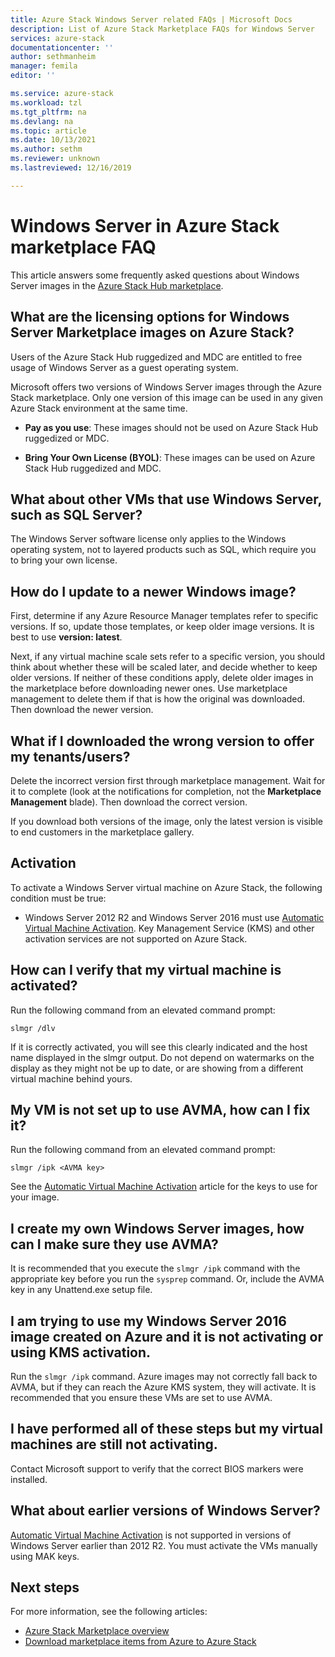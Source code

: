 ```yaml
---
title: Azure Stack Windows Server related FAQs | Microsoft Docs
description: List of Azure Stack Marketplace FAQs for Windows Server
services: azure-stack
documentationcenter: ''
author: sethmanheim
manager: femila
editor: ''

ms.service: azure-stack
ms.workload: tzl
ms.tgt_pltfrm: na
ms.devlang: na
ms.topic: article
ms.date: 10/13/2021
ms.author: sethm
ms.reviewer: unknown
ms.lastreviewed: 12/16/2019

---
```


# Windows Server in Azure Stack marketplace FAQ

This article answers some frequently asked questions about Windows Server images in the [Azure Stack Hub marketplace](../../operator/azure-stack-marketplace.md).

## What are the licensing options for Windows Server Marketplace images on Azure Stack?

Users of the Azure Stack Hub ruggedized and MDC are entitled to free usage of Windows Server as a guest operating system.

Microsoft offers two versions of Windows Server images through the Azure Stack marketplace. Only one version of this image can be used in any given Azure Stack environment at the same time.

- **Pay as you use**: These images should not be used on Azure Stack Hub ruggedized or MDC.

- **Bring Your Own License (BYOL)**: These images can be used on Azure Stack Hub ruggedized and MDC.

## What about other VMs that use Windows Server, such as SQL Server?

The Windows Server software license only applies to the Windows operating system, not to layered products such as SQL, which require you to bring your own license.

## How do I update to a newer Windows image?

First, determine if any Azure Resource Manager templates refer to specific versions. If so, update those templates, or keep older image versions. It is best to use **version: latest**.

Next, if any virtual machine scale sets refer to a specific version, you should think about whether these will be scaled later, and decide whether to keep older versions. If neither of these conditions apply, delete older images in the marketplace before downloading newer ones. Use marketplace management to delete them if that is how the original was downloaded. Then download the newer version.

## What if I downloaded the wrong version to offer my tenants/users?

Delete the incorrect version first through marketplace management. Wait for it to complete (look at the notifications for completion, not the **Marketplace Management** blade). Then download the correct version.

If you download both versions of the image, only the latest version is visible to end customers in the marketplace gallery.

## Activation

To activate a Windows Server virtual machine on Azure Stack, the following condition must be true:

- Windows Server 2012 R2 and Windows Server 2016 must use [Automatic Virtual Machine Activation](/previous-versions/windows/it-pro/windows-server-2012-R2-and-2012/dn303421(v=ws.11)). Key Management Service (KMS) and other activation services are not supported on Azure Stack.

## How can I verify that my virtual machine is activated?

Run the following command from an elevated command prompt:

```shell
slmgr /dlv
```

If it is correctly activated, you will see this clearly indicated and the host name displayed in the slmgr output. Do not depend on watermarks on the display as they might not be up to date, or are showing from a different virtual machine behind yours.

## My VM is not set up to use AVMA, how can I fix it?

Run the following command from an elevated command prompt:

```shell
slmgr /ipk <AVMA key>
```

See the [Automatic Virtual Machine Activation](/previous-versions/windows/it-pro/windows-server-2012-R2-and-2012/dn303421(v=ws.11)) article for the keys to use for your image.

## I create my own Windows Server images, how can I make sure they use AVMA?

It is recommended that you execute the `slmgr /ipk` command with the appropriate key before you run the `sysprep` command. Or, include the AVMA key in any Unattend.exe setup file.

## I am trying to use my Windows Server 2016 image created on Azure and it is not activating or using KMS activation.

Run the `slmgr /ipk` command. Azure images may not correctly fall back to AVMA, but if they can reach the Azure KMS system, they will activate. It is recommended that you ensure these VMs are set to use AVMA.

## I have performed all of these steps but my virtual machines are still not activating.

Contact Microsoft support to verify that the correct BIOS markers were installed.

## What about earlier versions of Windows Server?

[Automatic Virtual Machine Activation](/previous-versions/windows/it-pro/windows-server-2012-R2-and-2012/dn303421(v=ws.11)) is not supported in versions of Windows Server earlier than 2012 R2. You must activate the VMs manually using MAK keys.

## Next steps

For more information, see the following articles:

- [Azure Stack Marketplace overview](../../operator/azure-stack-marketplace.md)
- [Download marketplace items from Azure to Azure Stack](azure-stack-download-azure-marketplace-item-tca.md)
